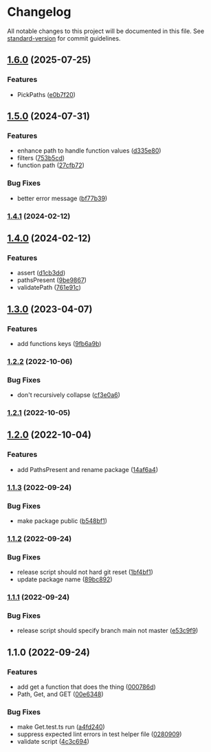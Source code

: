 # Changelog

All notable changes to this project will be documented in this file. See [standard-version](https://github.com/conventional-changelog/standard-version) for commit guidelines.

## [1.6.0](https://github.com/AngusLeck/ts-helpers/compare/v1.5.0...v1.6.0) (2025-07-25)


### Features

* PickPaths ([e0b7f20](https://github.com/AngusLeck/ts-helpers/commit/e0b7f20c9d0b1fb8f8a152de886f8270de88f14e))

## [1.5.0](https://github.com/AngusLeck/ts-helpers/compare/v1.4.1...v1.5.0) (2024-07-31)


### Features

* enhance path to handle function values ([d335e80](https://github.com/AngusLeck/ts-helpers/commit/d335e8080fc79f63d9fe2d3a777ec11f7ff1e798))
* filters ([753b5cd](https://github.com/AngusLeck/ts-helpers/commit/753b5cd99d0cc3c3966af17c1bb34329620d3302))
* function path ([27cfb72](https://github.com/AngusLeck/ts-helpers/commit/27cfb7237666d55cdca5d12c0f437086f961f678))


### Bug Fixes

* better error message ([bf77b39](https://github.com/AngusLeck/ts-helpers/commit/bf77b39911792d02c89553e8bb0c6b4821ae213c))

### [1.4.1](https://github.com/AngusLeck/ts-helpers/compare/v1.4.0...v1.4.1) (2024-02-12)

## [1.4.0](https://github.com/AngusLeck/ts-helpers/compare/v1.3.0...v1.4.0) (2024-02-12)


### Features

* assert ([d1cb3dd](https://github.com/AngusLeck/ts-helpers/commit/d1cb3ddb0e4e433eb4cc092124e32b4076bdf31d))
* pathsPresent ([9be9867](https://github.com/AngusLeck/ts-helpers/commit/9be98675afa56481b65a6c1a168978328e6cb4ee))
* validatePath ([761e91c](https://github.com/AngusLeck/ts-helpers/commit/761e91c6fea9f4ab0619d88311f8a8b4638d2757))

## [1.3.0](https://github.com/AngusLeck/ts-helpers/compare/v1.2.2...v1.3.0) (2023-04-07)


### Features

* add functions keys ([9fb6a9b](https://github.com/AngusLeck/ts-helpers/commit/9fb6a9b6d3d764ace599972066c83665341395c2))

### [1.2.2](https://github.com/AngusLeck/ts-helpers/compare/v1.2.1...v1.2.2) (2022-10-06)


### Bug Fixes

* don't recursively collapse ([cf3e0a6](https://github.com/AngusLeck/ts-helpers/commit/cf3e0a644eb7d722ee15f1a0c1932df6e0c91df6))

### [1.2.1](https://github.com/AngusLeck/ts-helpers/compare/v1.2.0...v1.2.1) (2022-10-05)

## [1.2.0](https://github.com/AngusLeck/ts-helpers/compare/v1.1.3...v1.2.0) (2022-10-04)


### Features

* add PathsPresent and rename package ([14af6a4](https://github.com/AngusLeck/ts-helpers/commit/14af6a46297db388a66e957a2693600e4c67471c))

### [1.1.3](https://github.com/AngusLeck/ts-get/compare/v1.1.2...v1.1.3) (2022-09-24)


### Bug Fixes

* make package public ([b548bf1](https://github.com/AngusLeck/ts-get/commit/b548bf1105676c2a133b53617c4e0542acffa313))

### [1.1.2](https://github.com/AngusLeck/ts-get/compare/v1.1.1...v1.1.2) (2022-09-24)


### Bug Fixes

* release script should not hard git reset ([1bf4bf1](https://github.com/AngusLeck/ts-get/commit/1bf4bf1221f3bc4c668370e7fda333f5ef8e0050))
* update package name ([89bc892](https://github.com/AngusLeck/ts-get/commit/89bc892611c395812149f7d179649e2886a448f0))

### [1.1.1](https://github.com/AngusLeck/ts-get/compare/v1.1.0...v1.1.1) (2022-09-24)


### Bug Fixes

* release script should specify branch main not master ([e53c9f9](https://github.com/AngusLeck/ts-get/commit/e53c9f9071d0ce98961ee29ecf8e9b0a54a855fb))

## 1.1.0 (2022-09-24)


### Features

* add get a function that does the thing ([000786d](https://github.com/AngusLeck/ts-get/commit/000786dc2a27b12cf977637f07233ddbaf29d130))
* Path, Get, and GET ([00e6348](https://github.com/AngusLeck/ts-get/commit/00e63488ff9a4ca795e94318e80ecc4225a66863))


### Bug Fixes

* make Get.test.ts run ([a4fd240](https://github.com/AngusLeck/ts-get/commit/a4fd2406588153ad8d92ff7f11b59ab527460117))
* suppress expected lint errors in test helper file ([0280909](https://github.com/AngusLeck/ts-get/commit/02809098bcc642ca883a3d20aaea72fe4e845b7b))
* validate script ([4c3c694](https://github.com/AngusLeck/ts-get/commit/4c3c694c5a148727e9f7c9eb73b5998a894c1fc8))
